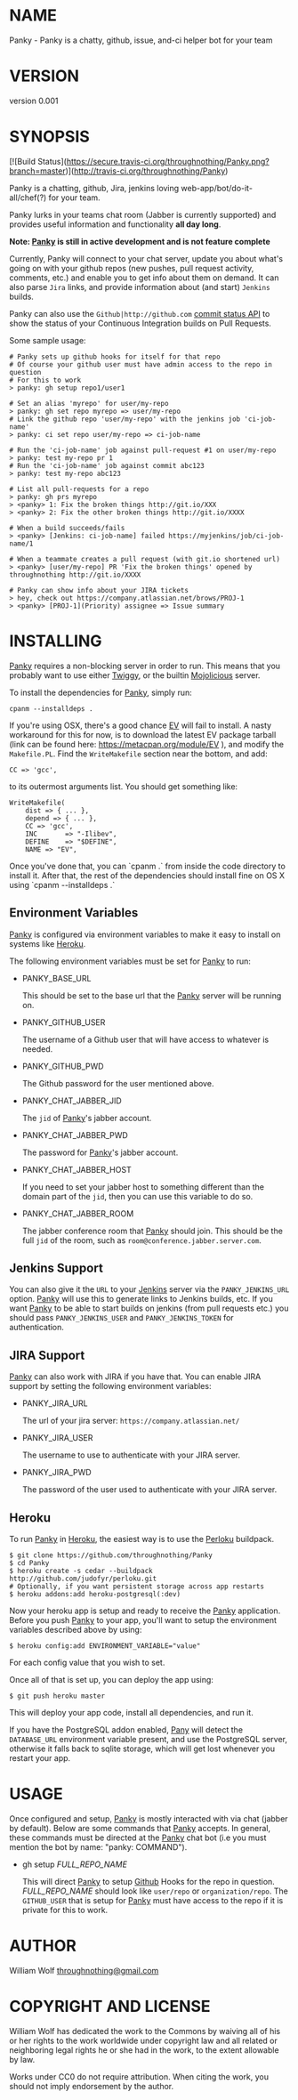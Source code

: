# NAME

Panky - Panky is a chatty, github, issue, and-ci helper bot for your team

# VERSION

version 0.001

# SYNOPSIS

\[!\[Build Status\](https://secure.travis-ci.org/throughnothing/Panky.png?branch=master)\](http://travis-ci.org/throughnothing/Panky)

Panky is a chatting, github, Jira, jenkins loving
web-app/bot/do-it-all/chef(?) for your team.

Panky lurks in your teams chat room (Jabber is currently supported) and provides
useful information and functionality __all day long__.

__Note: [Panky](https://metacpan.org/pod/Panky) is still in active development and is not feature complete__

Currently, Panky will connect to your chat server, update you about what's
going on with your github repos (new pushes, pull request activity, comments,
etc.) and enable you to get info about them on demand.  It can also parse
`Jira` links, and provide information about (and start) `Jenkins` builds.

Panky can also use the `Github|http://github.com`
[commit status API](https://github.com/blog/1227-commit-status-api) to show
the status of your Continuous Integration builds on Pull Requests.

Some sample usage:

    # Panky sets up github hooks for itself for that repo
    # Of course your github user must have admin access to the repo in question
    # For this to work
    > panky: gh setup repo1/user1

    # Set an alias 'myrepo' for user/my-repo
    > panky: gh set repo myrepo => user/my-repo
    # Link the github repo 'user/my-repo' with the jenkins job 'ci-job-name'
    > panky: ci set repo user/my-repo => ci-job-name

    # Run the 'ci-job-name' job against pull-request #1 on user/my-repo
    > panky: test my-repo pr 1
    # Run the 'ci-job-name' job against commit abc123
    > panky: test my-repo abc123

    # List all pull-requests for a repo
    > panky: gh prs myrepo
    > <panky> 1: Fix the broken things http://git.io/XXX
    > <panky> 2: Fix the other broken things http://git.io/XXXX

    # When a build succeeds/fails
    > <panky> [Jenkins: ci-job-name] failed https://myjenkins/job/ci-job-name/1

    # When a teammate creates a pull request (with git.io shortened url)
    > <panky> [user/my-repo] PR 'Fix the broken things' opened by throughnothing http://git.io/XXXX

    # Panky can show info about your JIRA tickets
    > hey, check out https://company.atlassian.net/brows/PROJ-1
    > <panky> [PROJ-1](Priority) assignee => Issue summary

# INSTALLING

[Panky](https://metacpan.org/pod/Panky) requires a non-blocking server in order to run.  This means that
you probably want to use either [Twiggy](https://metacpan.org/pod/Twiggy), or the builtin [Mojolicious](https://metacpan.org/pod/Mojolicious)
server.

To install the dependencies for [Panky](https://metacpan.org/pod/Panky), simply run:

    cpanm --installdeps .

If you're using OSX, there's a good chance [EV](https://metacpan.org/pod/EV) will fail to install.  A nasty
workaround for this for now, is to download the latest EV package tarball
(link can be found here: https://metacpan.org/module/EV ), and modify the
`Makefile.PL`.  Find the `WriteMakefile` section near the bottom, and add:

    CC => 'gcc',

to its outermost arguments list.  You should get something like:

    WriteMakefile(
        dist => { ... },
        depend => { ... },
        CC => 'gcc',
        INC       => "-Ilibev",
        DEFINE    => "$DEFINE",
        NAME => "EV",

Once you've done that, you can \`cpanm .\` from inside the code directory to
install it.  After that, the rest of the dependencies should install fine
on OS X using \`cpanm --installdeps .\`

## Environment Variables

[Panky](https://metacpan.org/pod/Panky) is configured via environment variables to make it easy to install on
systems like [Heroku](http://heroku.com).

The following environment variables must be set for [Panky](https://metacpan.org/pod/Panky) to run:

- PANKY\_BASE\_URL

    This should be set to the base url that the [Panky](https://metacpan.org/pod/Panky) server will be running on.

- PANKY\_GITHUB\_USER

    The username of a Github user that will have access to whatever is needed.

- PANKY\_GITHUB\_PWD

    The Github password for the user mentioned above.

- PANKY\_CHAT\_JABBER\_JID

    The `jid` of [Panky](https://metacpan.org/pod/Panky)'s jabber account.

- PANKY\_CHAT\_JABBER\_PWD

    The password for [Panky](https://metacpan.org/pod/Panky)'s jabber account.

- PANKY\_CHAT\_JABBER\_HOST

    If you need to set your jabber host to something different than the domain
    part of the `jid`, then you can use this variable to do so.

- PANKY\_CHAT\_JABBER\_ROOM

    The jabber conference room that [Panky](https://metacpan.org/pod/Panky) should join.  This should be the
    full `jid` of the room, such as `room@conference.jabber.server.com`.

## Jenkins Support

You can also give it the `URL` to your [Jenkins](http://jenkins-ci.org) server
via the `PANKY_JENKINS_URL` option.  [Panky](https://metacpan.org/pod/Panky) will use this to generate
links to Jenkins builds, etc.  If you want [Panky](https://metacpan.org/pod/Panky) to be able to start builds
on jenkins (from pull requests etc.) you should pass `PANKY_JENKINS_USER` and
`PANKY_JENKINS_TOKEN` for authentication.

## JIRA Support

[Panky](https://metacpan.org/pod/Panky) can also work with JIRA if you have that.  You can enable JIRA support
by setting the following environment variables:

- PANKY\_JIRA\_URL

    The url of your jira server: `https://company.atlassian.net/`

- PANKY\_JIRA\_USER

    The username to use to authenticate with your JIRA server.

- PANKY\_JIRA\_PWD

    The password of the user used to authenticate with your JIRA server.

## Heroku

To run [Panky](https://metacpan.org/pod/Panky) in [Heroku](http://heroku.com), the easiest way is to use
the [Perloku](https://github.com/judofyr/perloku) buildpack.

    $ git clone https://github.com/throughnothing/Panky
    $ cd Panky
    $ heroku create -s cedar --buildpack http://github.com/judofyr/perloku.git
    # Optionally, if you want persistent storage across app restarts
    $ heroku addons:add heroku-postgresql(:dev)

Now your heroku app is setup and ready to receive the [Panky](https://metacpan.org/pod/Panky) application.
Before you push [Panky](https://metacpan.org/pod/Panky) to your app, you'll want to setup the environment
variables described above by using:

    $ heroku config:add ENVIRONMENT_VARIABLE="value"

For each config value that you wish to set.

Once all of that is set up, you can deploy the app using:

    $ git push heroku master

This will deploy your app code, install all dependencies, and run it.

If you have the PostgreSQL addon enabled, [Pany](https://metacpan.org/pod/Pany) will detect the
`DATABASE_URL` environment variable present, and use the PostgreSQL server,
otherwise it falls back to sqlite storage, which will get lost whenever
you restart your app.

# USAGE

Once configured and setup, [Panky](https://metacpan.org/pod/Panky) is mostly interacted with via chat
(jabber by default).  Below are some commands that [Panky](https://metacpan.org/pod/Panky) accepts.  In
general, these commands must be directed at the [Panky](https://metacpan.org/pod/Panky) chat bot
(i.e you must mention the bot by name: "panky: COMMAND").

- gh setup _FULL\_REPO\_NAME_

    This will direct [Panky](https://metacpan.org/pod/Panky) to setup [Github](http://github.com) Hooks for the
    repo in question. _FULL\_REPO\_NAME_ should look like `user/repo` or
    `organization/repo`.  The `GITHUB_USER` that is setup for [Panky](https://metacpan.org/pod/Panky) must have
    access to the repo if it is private for this to work.

# AUTHOR

William Wolf <throughnothing@gmail.com>

# COPYRIGHT AND LICENSE



William Wolf has dedicated the work to the Commons by waiving all of his
or her rights to the work worldwide under copyright law and all related or
neighboring legal rights he or she had in the work, to the extent allowable by
law.

Works under CC0 do not require attribution. When citing the work, you should
not imply endorsement by the author.
